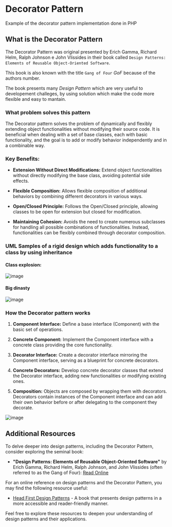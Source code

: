 # Decorator Pattern
Example of the decorator pattern  implementation done in PHP

## What is the Decorator Pattern
The Decorator Pattern was original presented by Erich Gamma, Richard Helm, Ralph Johnson e John Vlissides in their book called `Design Patterns: Elements of Reusable Object-Oriented Software`. 

This book is also known with the title `Gang of Four` *GoF* because of the authors number. 

The book presents many *Design Pattern* which are very useful to developement challeges, by using solution which make the code more flexible and easy to mantain.

### What problem solves this pattern
The Decorator pattern solves the problem of dynamically and flexibly extending object functionalities without modifying their source code. It is beneficial when dealing with a set of base classes, each with basic functionality, and the goal is to add or modify behavior independently and in a combinable way.

### Key Benefits:

- **Extension Without Direct Modifications:** Extend object functionalities without directly modifying the base class, avoiding potential side effects.

- **Flexible Composition:** Allows flexible composition of additional behaviors by combining different decorators in various ways.

- **Open/Closed Principle:** Follows the Open/Closed principle, allowing classes to be open for extension but closed for modification.

- **Maintaining Cohesion:** Avoids the need to create numerous subclasses for handling all possible combinations of functionalities. Instead, functionalities can be flexibly combined through decorator composition.

### UML Samples of a rigid design which adds functionality to a class by using inheritance

#### Class explosion:
![image](https://github.com/antonio8101/decorator_pattern_php/assets/300245/4266d683-2f11-4319-a445-3a6427c24a80)

#### Big dinasty
![image](https://github.com/antonio8101/decorator_pattern_php/assets/300245/b53e4c65-d4c7-43fd-9ad6-25d169cae0fb)

### How the Decorator pattern works

1. **Component Interface:** Define a base interface (Component) with the basic set of operations.

2. **Concrete Component:** Implement the Component interface with a concrete class providing the core functionality.

3. **Decorator Interface:** Create a decorator interface mirroring the Component interface, serving as a blueprint for concrete decorators.

4. **Concrete Decorators:** Develop concrete decorator classes that extend the Decorator interface, adding new functionalities or modifying existing ones.

5. **Composition:** Objects are composed by wrapping them with decorators. Decorators contain instances of the Component interface and can add their own behavior before or after delegating to the component they decorate.

![image](https://github.com/antonio8101/decorator_pattern_php/assets/300245/b80f646a-c069-4718-ad82-fd70da6f091d)

## Additional Resources

To delve deeper into design patterns, including the Decorator Pattern, consider exploring the seminal book:

- **"Design Patterns: Elements of Reusable Object-Oriented Software"** by Erich Gamma, Richard Helm, Ralph Johnson, and John Vlissides (often referred to as the Gang of Four): [Read Online](https://www.amazon.com/Design-Patterns-Elements-Reusable-Object-Oriented/dp/0201633612)

For an online reference on design patterns and the Decorator Pattern, you may find the following resource useful:

- [Head First Design Patterns](https://www.oreilly.com/library/view/head-first-design/0596007124/) - A book that presents design patterns in a more accessible and reader-friendly manner.

Feel free to explore these resources to deepen your understanding of design patterns and their applications.


